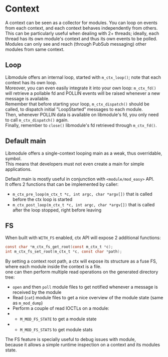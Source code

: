 # Context

A context can be seen as a collector for modules. You can loop on events from each context, and each context behaves independently from others.  
This can be particularly useful when dealing with 2+ threads; ideally, each thread has its own module's context and thus its own events to be polled.  
Modules can only see and reach (through PubSub messaging) other modules from same context.  

## Loop

Libmodule offers an internal loop, started with `m_ctx_loop()`; note that each context has its own loop.  
Moreover, you can even easily integrate it into your own loop: `m_ctx_fd()` will retrieve a pollable fd and POLLIN events will be raised whenever a new message is available.  
Remember that before starting your loop, `m_ctx_dispatch()` should be called, to dispatch initial "LoopStarted" messages to each module.  
Then, whenever POLLIN data is available on libmodule's fd, you only need to call `m_ctx_dispatch()` again.  
Finally, remember to `close()` libmodule's fd retrieved through `m_ctx_fd()`.  

## Default main

Libmodule offers a single-context looping main as a weak, thus overridable, symbol.  
This means that developers must not even create a main for simple applications.  

Default main is mostly useful in conjunction with `<module/mod_easy>` API.  
It offers 2 functions that can be implemented by caller:

* `m_ctx_pre_loop(m_ctx_t *c, int argc, char *argv[])` that is called before the ctx loop is started
* `m_ctx_post_loop(m_ctx_t *c, int argc, char *argv[])` that is called after the loop stopped, right before leaving

## FS

When built with `WITH_FS` enabled, ctx API will expose 2 additional functions:  
```C
const char *m_ctx_fs_get_root(const m_ctx_t *c);
int m_ctx_fs_set_root(m_ctx_t *c, const char *path);
```
By setting a context root path, a ctx will expose its structure as a fuse FS, where each module inside the context is a file.  
one can then perform multiple read operations on the generated directory tree:  
* `open` and then `poll` module files to get notified whenever a message is received by the module
* Read (`cat`) module files to get a nice overview of the module state (same as `m_mod_dump`)
* Perform a couple of read IOCTLs on a module:
* * `M_MOD_FS_STATE` to get a module state
* * `M_MOD_FS_STATS` to get module stats

The FS feature is specially useful to debug issues with module,  
because it allows a simple runtime inspection on a context and its modules state.
